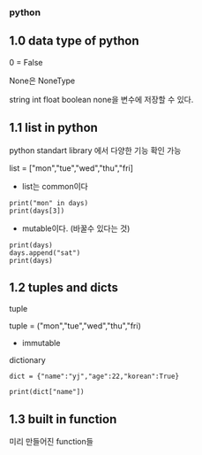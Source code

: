 ### python

## 1.0 data type of python
0 = False

None은 NoneType

string int float boolean none을 변수에 저장할 수 있다.

## 1.1 list in python

python standart library 에서 다양한 기능 확인 가능

list = ["mon","tue","wed","thu","fri]

* list는 common이다 
```
print("mon" in days)
print(days[3])
```

* mutable이다. (바꿀수 있다는 것)
```
print(days)
days.append("sat")
print(days)
```

## 1.2 tuples and dicts

tuple

tuple = ("mon","tue","wed","thu","fri)

* immutable

dictionary
```
dict = {"name":"yj","age":22,"korean":True} 

print(dict["name"])
```

## 1.3 built in function
미리 만들어진 function들 
